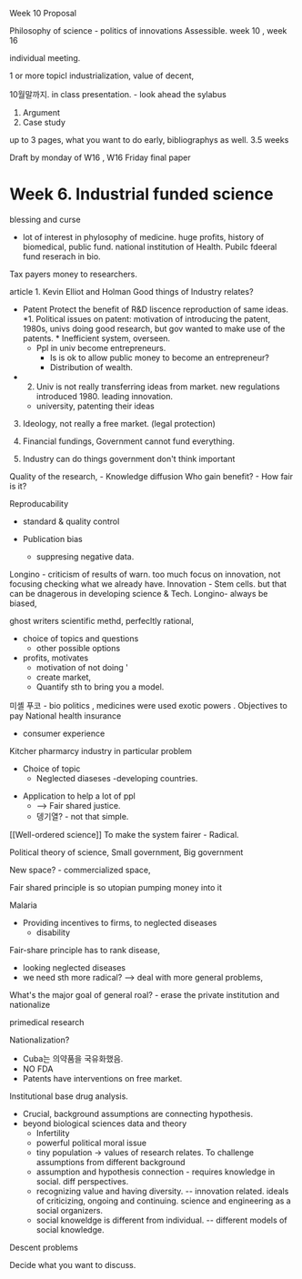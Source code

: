 Week 10 Proposal 

Philosophy of science - politics of innovations
Assessible. week 10 , week 16 

individual meeting. 

1 or more topicl industrialization,
value of decent, 

10월말까지. 
in class presentation. - look ahead the sylabus 
1. Argument
2. Case study

up to 3 pages, what you want to do early, bibliographys as well. 3.5 weeks


Draft by monday of W16 , W16 Friday final paper


# Week 6. Industrial funded science 
blessing and curse 


* lot of interest in phylosophy of medicine. 
huge profits, 
history of biomedical, public fund. national institution of Health. Pubilc fdeeral fund reserach in bio. 

Tax payers money to researchers. 

article 1. Kevin Elliot and Holman 
Good things of Industry relates?
* Patent 
	Protect the benefit of R&D 
	liscence 
	reproduction of same ideas. 
	*1.  Political issues on patent: motivation of introducing the patent, 1980s, univs doing good research, but gov wanted to make use of the patents. 
		* Inefficient system, overseen. 
	* Ppl in univ become entrepreneurs. 
		* Is is ok to allow public money to become an entrepreneur? 
		* Distribution of wealth. 
* 2. Univ is not really transferring ideas from market.  new regulations introduced 1980. leading innovation. 
	* university, patenting their ideas 
3. Ideology, not really a free market. (legal protection)

2. Financial fundings, Government cannot fund everything. 
3. Industry can do things government don't think important

Quality of the research, - Knowledge diffusion 
Who gain benefit? - How fair is it? 

Reproducability 
 - standard & quality control

- Publication bias 
	- suppresing negative data. 

Longino - criticism of results of warn. too much focus on innovation, not focusing checking what we already have. 
Innovation - Stem cells. 
but that can be dnagerous in developing science & Tech. 
	Longino- always be biased, 

ghost writers 
scientific methd, perfecltly rational, 
- choice of topics and questions 
	- other possible options
- profits, motivates 
	- motivation of not doing '
	- create market, 
	- Quantify sth to bring you a model. 

미셸 푸코 - bio politics , medicines were used exotic powers .
Objectives to pay 
National health insurance 
- consumer experience 


Kitcher 
pharmarcy industry in particular problem 
* Choice of topic
	* Neglected diaseses  -developing countries. 
- Application to help a lot of ppl 
	- --> Fair shared justice.
	- 뎅기열? - not that simple. 

[[Well-ordered science]] 
To make the system fairer - Radical. 

Political theory of science, Small government, Big government 

New space? - commercialized space, 

Fair shared principle is so utopian 
pumping money into it

Malaria 

* Providing incentives to firms, to neglected diseases 
	* disability 

Fair-share principle has to rank disease, 
- looking neglected diseases
- we need sth more radical? --> deal with more general problems, 

What's the major goal of general roal? - 
erase the private institution and nationalize 

primedical research 

Nationalization? 
- Cuba는 의약품을 국유화했음. 
- NO FDA 
- Patents have interventions on free market. 

Institutional base drug analysis. 
- Crucial, background assumptions are connecting hypothesis. 
- beyond biological sciences data and theory 
	- Infertility 
	- powerful political moral issue 
	- tiny population -> values of research relates. To challenge assumptions from different background 
	- assumption and hypothesis connection - requires knowledge in social. diff perspectives. 
	- recognizing value and having diversity. -- innovation related. ideals of criticizing, ongoing and continuing. science and engineering as a social organizers. 
	- social knoweldge is different from individual. -- different models of social knowledge. 


Descent problems 


Decide what you want to discuss. 
